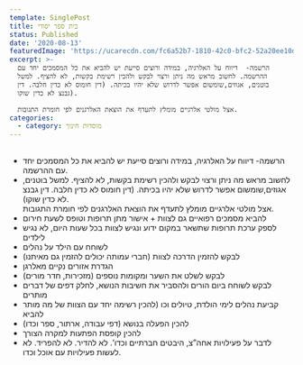 ```yaml
---
template: SinglePost
title: בית ספר יסודי
status: Published
date: '2020-08-13'
featuredImage: 'https://ucarecdn.com/fc6a52b7-1810-42c0-bfc2-52a20ee10d1a/'
excerpt: >-
  הרשמה-  דיווח על האלרגיה, במידה ורוצים סייעת יש להביא את כל המסמכים יחד עם
  ההרשמה. לחשוב מראש מה ניתן ורצוי לבקש ולהכין רשימת בקשות, לא להציף. למשל
  בוטנים, אגוזים,שומשום אפשר לדרוש שלא יהיו בכיתה. (דין חומוס לא כדין חלבה. דין
  גבנצ לא כדין שוקו). 

  אצל מולטי אלרגיים מומלץ לתעדף את הוצאת האלרגנים לפי חומרת התגובות.
categories:
  - category: מוסדות חינוך
---
```

## 

* הרשמה-  דיווח על האלרגיה, במידה ורוצים סייעת יש להביא את כל המסמכים יחד עם ההרשמה. 
* לחשוב מראש מה ניתן ורצוי לבקש ולהכין רשימת בקשות, לא להציף. למשל בוטנים, אגוזים,שומשום אפשר לדרוש שלא יהיו בכיתה. (דין חומוס לא כדין חלבה. דין גבנצ לא כדין שוקו). \
  אצל מולטי אלרגיים מומלץ לתעדף את הוצאת האלרגנים לפי חומרת התגובות.
* להביא מסמכים רפואיים גם לצוות + אישור מתן תרופות וטופס לשעת חירום
* לספק ערכת תרופות שתשאר במקום ידוע ונגיש לצוות בכל שעות היום, לא נגיש לילדים
* לשוחח עם הילד על נהלים
* לבקש להזמין הדרכה לצוות  (חברי עמותה יכולים להזמין גם מאיתנו)
* הגדרת אזורים נקיים מאלרגן
* לבקש לשלט את השער ומקומות נוספים (מזכירות, חדר מורים)
* לבקש לשוחח ביום הורים ולהסביר את חשיבות הנושא, לחלק דפים של דברים מותרים
* קביעת נהלים לימי הולדת, טיולים וכו (להכין רשימה יחד עם הצוות של מה מותר להביא 
* להכין  הפעלה בנושא (דפי עבודה, ארתור, ספר וכדו)
* להכין קופסת הפתעות למקרה הצורך
* לדבר על פעילויות אחה”צ, היבטים חברתיים וכדו’.  לא להדיר. לא להפריד. לא לעשות פעילויות עם אוכל וכדו. 

##
